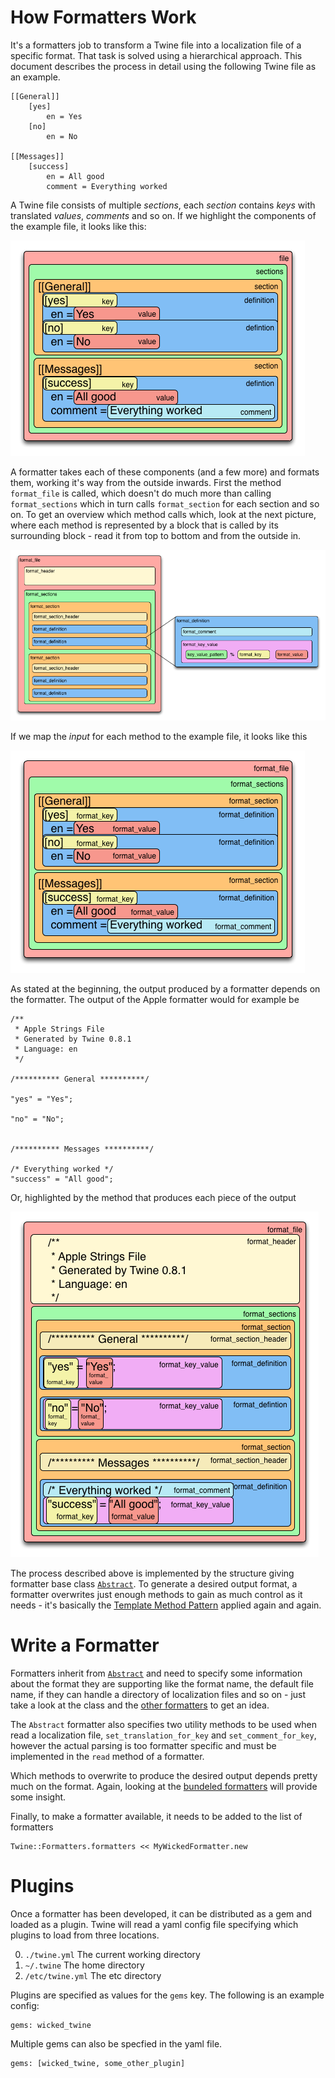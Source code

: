# How Formatters Work

It's a formatters job to transform a Twine file into a localization file of a specific format. That task is solved using a hierarchical approach. This document describes the process in detail using the following Twine file as an example.

```
[[General]]
	[yes]
		en = Yes
	[no]
		en = No

[[Messages]]
	[success]
		en = All good
		comment = Everything worked
```

A Twine file consists of multiple _sections_, each _section_ contains _keys_ with translated _values_, _comments_ and so on. If we highlight the components of the example file, it looks like this:

![Highlighted Twine file components](assets/formatter_1.png)

A formatter takes each of these components (and a few more) and formats them, working it's way from the outside inwards. First the method `format_file` is called, which doesn't do much more than calling `format_sections` which in turn calls `format_section` for each section and so on. To get an overview which method calls which, look at the next picture, where each method is represented by a block that is called by its surrounding block - read it from top to bottom and from the outside in.

![formatting method calling structure](assets/formatter_2.png)

If we map the _input_ for each method to the example file, it looks like this

![highlighted formatter method input](assets/formatter_3.png)

As stated at the beginning, the output produced by a formatter depends on the formatter. The output of the Apple formatter would for example be

```
/**
 * Apple Strings File
 * Generated by Twine 0.8.1
 * Language: en
 */

/********** General **********/

"yes" = "Yes";

"no" = "No";


/********** Messages **********/

/* Everything worked */
"success" = "All good";
```

Or, highlighted by the method that produces each piece of the output

![highlighted formatter method output](assets/formatter_4.png)

The process described above is implemented by the structure giving formatter base class [`Abstract`](/mobiata/twine/blob/master/lib/twine/formatters/abstract.rb). To generate a desired output format, a formatter overwrites just enough methods to gain as much control as it needs - it's basically the [Template Method Pattern](https://en.wikipedia.org/wiki/Template_method_pattern) applied again and again.

# Write a Formatter

Formatters inherit from [`Abstract`](/mobiata/twine/blob/master/lib/twine/formatters/abstract.rb) and need to specify some information about the format they are supporting like the format name, the default file name, if they can handle a directory of localization files and so on - just take a look at the class and the [other formatters](/mobiata/twine/tree/master/lib/twine/formatters) to get an idea.

The `Abstract` formatter also specifies two utility methods to be used when read a localization file, `set_translation_for_key` and `set_comment_for_key`, however the actual parsing is too formatter specific and must be implemented in the `read` method of a formatter.

Which methods to overwrite to produce the desired output depends pretty much on the format. Again, looking at the [bundeled formatters](/mobiata/twine/tree/master/lib/twine/formatters) will provide some insight.

Finally, to make a formatter available, it needs to be added to the list of formatters

```
Twine::Formatters.formatters << MyWickedFormatter.new
```

# Plugins

Once a formatter has been developed, it can be distributed as a gem and loaded as a plugin. Twine will read a yaml config file specifying which plugins to load from three locations.

0. `./twine.yml`    The current working directory
0. `~/.twine`       The home directory
0. `/etc/twine.yml` The etc directory

Plugins are specified as values for the `gems` key. The following is an example config:

```
gems: wicked_twine
```

Multiple gems can also be specfied in the yaml file.

```
gems: [wicked_twine, some_other_plugin]
```

